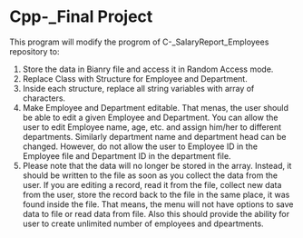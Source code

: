# Cpp-_Final Project
This program will modify the progrom of C-_SalaryReport_Employees repository to:
1. Store the data in Bianry file and access it in Random Access mode.
2. Replace Class with Structure for Employee and Department.
3. Inside each structure, replace all string variables with array of characters. 
4. Make Employee and Department editable. That menas, the user should be able to edit a given Employee and Department.
   You can allow the user to edit Employee name, age, etc. and assign him/her to different departments. Similarly department
   name and department head can be changed. However, do not allow the user to Employee ID in the Employee file and Department ID
   in the department file.
5. Please note that the data will no longer be stored in the array. Instead, it should be written to the file as soon as you
   collect the data from the user. If you are editing a record, read it from the file, collect new data from the user,
   store the record back to the file in the same place, it was found inside the file. That means, the menu will not have
   options to save data to file or read data from file. Also this should provide the ability for user to create unlimited 
   number of employees and dpeartments.

